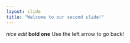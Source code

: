 ```yaml
---
layout: slide
title: "Welcome to our second slide!"
---
```

_nice edit_ **bold one**
Use the left arrow to go back!
